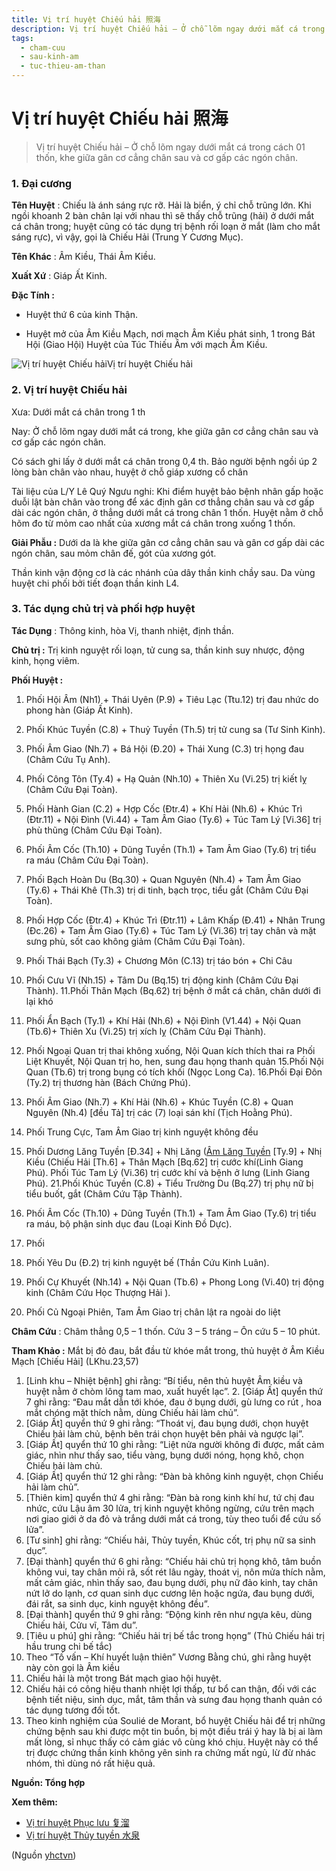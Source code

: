 ```yaml
---
title: Vị trí huyệt Chiếu hải 照海
description: Vị trí huyệt Chiếu hải – Ở chỗ lõm ngay dưới mắt cá trong cách 01 thốn, khe giữa gân cơ cẳng chân sau và cơ gấp các ngón chân.
tags:
  - cham-cuu
  - sau-kinh-am
  - tuc-thieu-am-than
---
```


# Vị trí huyệt Chiếu hải 照海 

> Vị trí huyệt Chiếu hải – Ở chỗ lõm ngay dưới mắt cá trong cách 01 thốn, khe giữa gân cơ cẳng chân sau và cơ gấp các ngón chân.

### 1. Đại cương

**Tên Huyệt** : Chiếu là ánh sáng rực rỡ. Hải là biển, ý chỉ chỗ trũng lớn. Khi ngồi khoanh 2 bàn chân lại với nhau thì sẽ thấy chỗ trũng (hải) ở dưới mắt cá chân trong; huyệt cũng có tác dụng trị bệnh rối loạn ở mắt (làm cho mắt sáng rực), vì vậy, gọi là Chiếu Hải (Trung Y Cương Mục).

**Tên Khác** : Âm Kiều, Thái Âm Kiều.

**Xuất Xứ** : Giáp Ất Kinh.

**Đặc Tính :**

+ Huyệt thứ 6 của kinh Thận.

+ Huyệt mở của Âm Kiều Mạch, nơi mạch Âm Kiều phát sinh, 1 trong Bát Hội (Giao Hội) Huyệt của Túc Thiếu Âm với mạch Âm Kiều.

![Vị trí huyệt Chiếu hải](/imgs/yhctvn/Huyet-Chieu-hai-1.jpg)Vị trí huyệt Chiếu hải

### 2. Vị trí huyệt Chiếu hải

Xưa: Dưới mắt cá chân trong 1 th

Nay: Ở chỗ lõm ngay dưới mắt cá trong, khe giữa gân cơ cẳng chân sau và cơ gấp các ngón chân.

Có sách ghi lấy ở dưới mắt cá chân trong 0,4 th. Bảo người bệnh ngồi úp 2 lòng bàn chân vào nhau, huyệt ở chỗ giáp xương cổ chân

Tài liệu của L/Y Lê Quý Ngưu nghi: Khi điểm huyệt bảo bệnh nhân gấp hoặc duỗi lật bàn chân vào trong để xác định gân cơ thẳng chân sau và cơ gấp dài các ngón chân, ở thẳng dưới mắt cá trong chân 1 thốn. Huyệt nằm ở chỗ hõm đo từ mỏm cao nhất của xương mắt cá chân trong xuống 1 thốn. 

**Giải Phẫu :** Dưới da là khe giữa gân cơ cẳng chân sau và gân cơ gấp dài các ngón chân, sau mỏm chân đế, gót của xương gót.

Thần kinh vận động cơ là các nhánh của dây thần kinh chầy sau. Da vùng huyệt chi phối bởi tiết đoạn thần kinh L4.

### 3. Tác dụng chủ trị và phối hợp huyệt

**Tác Dụng** : Thông kinh, hòa Vị, thanh nhiệt, định thần.

**Chủ trị :** Trị kinh nguyệt rối loạn, tử cung sa, thần kinh suy nhược, động kinh, họng viêm.

**Phối Huyệt :**

1. Phối Hội Âm (Nh1) + Thái Uyên (P.9) + Tiêu Lạc (Ttu.12) trị đau nhức do phong hàn (Giáp Ất Kinh).
2. Phối Khúc Tuyền (C.8) + Thuỷ Tuyền (Th.5) trị tử cung sa (Tư Sinh Kinh).
3. Phối Âm Giao (Nh.7) + Bá Hội (Đ.20) + Thái Xung (C.3) trị họng đau (Châm Cứu Tụ Anh).
4. Phối Công Tôn (Ty.4) + Hạ Quản (Nh.10) + Thiên Xu (Vi.25) trị kiết lỵ (Châm Cứu Đại Toàn).
5. Phối Hành Gian (C.2) + Hợp Cốc (Đtr.4) + Khí Hải (Nh.6) + Khúc Trì (Đtr.11) + Nội Đình (Vi.44) + Tam Âm Giao (Ty.6) + Túc Tam Lý [Vi.36] trị phù thũng (Châm Cứu Đại Toàn).
6. Phối Âm Cốc (Th.10) + Dũng Tuyền (Th.1) + Tam Âm Giao (Ty.6) trị tiểu ra máu (Châm Cứu Đại Toàn).
7. Phối Bạch Hoàn Du (Bq.30) + Quan Nguyên (Nh.4) + Tam Âm Giao (Ty.6) + Thái Khê (Th.3) trị di tinh, bạch trọc, tiểu gắt (Châm Cứu Đại Toàn).
8. Phối Hợp Cốc (Đtr.4) + Khúc Trì (Đtr.11) + Lâm Khấp (Đ.41) + Nhân Trung (Đc.26) + Tam Âm Giao (Ty.6) + Túc Tam Lý (Vi.36) trị tay chân và mặt sưng phù, sốt cao không giảm (Châm Cứu Đại Toàn).
9. Phối Thái Bạch (Ty.3) + Chương Môn (C.13) trị táo bón + Chi Câu
10. Phối Cưu Vĩ (Nh.15) + Tâm Du (Bq.15) trị động kinh (Châm Cứu Đại Thành). 11.Phối Thân Mạch (Bq.62) trị bệnh ở mắt cá chân, chân dưới đi lại khó
11. Phối Ẩn Bạch (Ty.1) + Khí Hải (Nh.6) + Nội Đình (V1.44) + Nội Quan (Tb.6)+ Thiên Xu (Vi.25) trị xích lỵ (Châm Cứu Đại Thành).

13. Phối Ngoại Quan trị thai không xuống, Nội Quan kích thích thai ra Phối Liệt Khuyết, Nội Quan trị ho, hen, sung đau họng thanh quản 15.Phối Nội Quan (Tb.6) trị trong bụng có tích khối (Ngọc Long Ca). 16.Phối Đại Đôn (Ty.2) trị thương hàn (Bách Chứng Phú).
14. Phối Âm Giao (Nh.7) + Khí Hải (Nh.6) + Khúc Tuyền (C.8) + Quan Nguyên (Nh.4) [đều Tả] trị các (7) loại sán khí (Tịch Hoằng Phú).
15. Phối Trung Cực, Tam Âm Giao trị kinh nguyệt không đều
16. Phối Dương Lăng Tuyền [Đ.34] + Nhị Lăng ([Âm Lăng Tuyền](/yhctvn/vi-tri-huyet-am-lang-tuyen-%e9%98%b4%e9%99%b5%e6%b3%89/) [Ty.9] + Nhị Kiều (Chiếu Hải [Th.6] + Thân Mạch [Bq.62] trị cước khí(Linh Giang Phú). Phối Túc Tam Lý (Vi.36) trị cước khí và bệnh ở lưng (Linh Giang Phú). 21.Phối Khúc Tuyền (C.8) + Tiểu Trường Du (Bq.27) trị phụ nữ bị tiểu buốt, gắt (Châm Cứu Tập Thành).
17. Phối Âm Cốc (Th.10) + Dũng Tuyền (Th.1) + Tam Âm Giao (Ty.6) trị tiểu ra máu, bộ phận sinh dục đau (Loại Kinh Đồ Dực).
18. Phối
19. Phối Yêu Du (Đ.2) trị kinh nguyệt bế (Thần Cứu Kinh Luân).
20. Phối Cự Khuyết (Nh.14) + Nội Quan (Tb.6) + Phong Long (Vi.40) trị động kinh (Châm Cứu Học Thượng Hải ).
21. Phối Củ Ngoại Phiên, Tam Âm Giao trị chân lật ra ngoài do liệt

**Châm Cứu** : Châm thẳng 0,5 – 1 thốn. Cứu 3 – 5 tráng – Ôn cứu 5 – 10 phút.

**Tham Khảo :** Mắt bị đỏ đau, bắt đầu từ khóe mắt trong, thủ huyệt ở Âm Kiều Mạch [Chiếu Hải] (LKhu.23,57)

1. [Linh khu – Nhiệt bệnh] ghi rằng: “Bí tiểu, nên thủ huyệt Âm kiều và huyệt nằm ở chòm lông tam mao, xuất huyết lạc”. 2. [Giáp Ất] quyển thứ 7 ghi rằng: “Đau mắt dẫn tới khóe, đau ở bụng dưới, gù lưng co rút , hoa mắt chóng mặt thích nằm, dùng Chiếu hải làm chủ”.
2. [Giáp Ất] quyển thứ 9 ghi rằng: “Thoát vị, đau bụng dưới, chọn huyệt Chiếu hải làm chủ, bệnh bên trái chọn huyệt bên phải và ngược lại”.
3. [Giáp Ất] quyển thứ 10 ghi rằng: “Liệt nửa người không đi được, mất cảm giác, nhìn như thấy sao, tiểu vàng, bụng dưới nóng, họng khô, chọn Chiếu hải làm chủ.
4. [Giáp Ất] quyển thứ 12 ghi rằng: “Đàn bà không kinh nguyệt, chọn Chiếu hải làm chủ”.
5. [Thiên kim] quyển thứ 4 ghi rằng: “Đàn bà rong kinh khí hư, tứ chị đau nhức, cứu Lậu âm 30 lửa, trị kinh nguyệt không ngừng, cứu trên mạch nơi giao giới ở da đỏ và trắng dưới mắt cá trong, tùy theo tuổi để cứu số lửa”.
6. [Tư sinh] ghi rằng: “Chiếu hải, Thủy tuyền, Khúc cốt, trị phụ nữ sa sinh dục”.
7. [Đại thành] quyển thứ 6 ghi rằng: “Chiếu hải chủ trị họng khô, tâm buồn không vui, tay chân mỏi rã, sốt rét lâu ngày, thoát vị, nôn mửa thích nằm, mất cảm giác, nhìn thấy sao, đau bụng dưới, phụ nữ đảo kinh, tay chân nứt lở do lạnh, cơ quan sinh dục cương lên hoặc ngứa, đau bụng dưới, đái rắt, sa sinh dục, kinh nguyệt không đều”.
8. [Đại thành] quyển thứ 9 ghi rằng: “Động kinh rên như ngựa kêu, dùng Chiếu hải, Cửu vĩ, Tâm du”.
9. [Tiêu u phú] ghi rằng: “Chiếu hải trị bế tắc trong họng” (Thủ Chiếu hái trị hầu trung chi bế tắc)
10. Theo “Tố vấn – Khí huyết luận thiên” Vương Bằng chú, ghi rằng huyệt này còn gọi là Âm kiều
11. Chiếu hải là một trong Bát mạch giao hội huyệt.
12. Chiếu hải có công hiệu thanh nhiệt lợi thấp, tư bổ can thận, đối với các bệnh tiết niệu, sinh dục, mắt, tâm thần và sưng đau họng thanh quản có tác dụng tương đối tốt.
13. Theo kinh nghiệm của Soulié de Morant, bổ huyệt Chiếu hải để trị những chứng bệnh sau khi được một tin buồn, bị một điều trái ý hay là bị ai làm mất lòng, sỉ nhục thấy có cảm giác vô cùng khó chịu. Huyệt này có thể trị được chứng thần kinh không yên sinh ra chứng mất ngủ, lừ đừ nhác nhóm, thì dùng nó rất hiệu quả.

**Nguồn: Tổng hợp**

**Xem thêm:**

* [Vị trí huyệt Phục lưu 复溜](/yhctvn/vi-tri-huyet-phuc-luu-%e5%a4%8d%e6%ba%9c/)
* [Vị trí huyệt Thủy tuyền 水泉](/yhctvn/vi-tri-huyet-thuy-tuyen-%e6%b0%b4%e6%b3%89/)

(Nguồn <a href="https://yhctvn.com/vi-tri-huyet-chieu-hai-照海/" target="_blank">yhctvn</a>)
